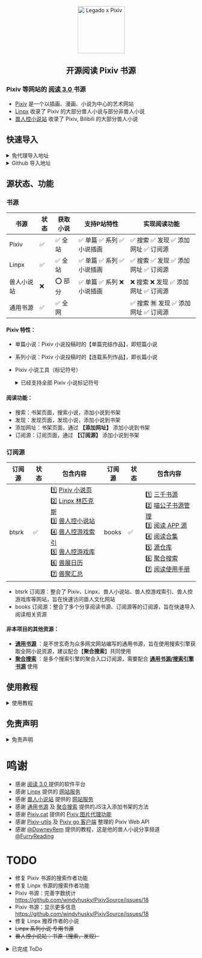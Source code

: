 <div align="center">
<img width="125" height="125" src="https://github.com/windyhusky/PixivSource/raw/main/doc/pic/Legado-Pixiv.png" alt="Legado x Pixiv"/>

## 开源阅读 Pixiv 书源
</div>


### Pixiv 等网站的 [阅读 3.0 ](https://github.com/gedoor/legado) 书源
- [Pixiv](https://www.pixiv.net/) 是一个以插画、漫画、小说为中心的艺术网站
- [Linpx](https://www.furrynovel.ink) 收录了 Pixiv 的大部分兽人小说与部分非兽人小说
- [兽人控小说站](https://www.furrynovel.com) 收录了 Pixiv, Bilibili 的大部分兽人小说


## 快速导入
<details>
<summary> 免代理导入地址 </summary>

| 名称         | 免代理导入网址                                                      |
| -------------| ------------------------------------------------------------------ |
| 所有书源　    | https://cdn.jsdelivr.net/gh/windyhusky/PixivSource@main/allbook.json |
| 所有订阅源　 | https://cdn.jsdelivr.net/gh/windyhusky/PixivSource@main/allrss.json |
| Pixiv 书源 　 | https://cdn.jsdelivr.net/gh/windyhusky/PixivSource@main/pixiv.json |
| Linpx 书源　 | https://cdn.jsdelivr.net/gh/windyhusky/PixivSource@main/linpx.json |
| 通用书源　   | https://cdn.jsdelivr.net/gh/windyhusky/PixivSource@main/normal.json |
| btsrk 订阅源 | https://cdn.jsdelivr.net/gh/windyhusky/PixivSource@main/btsrk.json |
| books 订阅源 | https://cdn.jsdelivr.net/gh/windyhusky/PixivSource@main/books.json |
- 免代理导入可能会有1天左右的更新延迟
</details>


<details>
<summary>  Github 导入地址 </summary>

| 名称          | Github 导入网址                                                        |   
| ------------ | ------------------------------------------------------------------ |
| 所有书源　    |  https://raw.githubusercontent.com/windyhusky/PixivSource/main/allbook.json |
| 所有订阅源　 | https://raw.githubusercontent.com/windyhusky/PixivSource/main/allrss.json |
| Pixiv 书源　 | https://raw.githubusercontent.com/windyhusky/PixivSource/main/pixiv.json | 
| Linpx 书源　 | https://raw.githubusercontent.com/windyhusky/PixivSource/main/linpx.json |       
| 通用书源　   | https://raw.githubusercontent.com/windyhusky/PixivSource/main/normal.json |     
| btsrk 订阅源 | https://raw.githubusercontent.com/windyhusky/PixivSource/main/btsrk.json |   
| books 订阅源 | https://raw.githubusercontent.com/windyhusky/PixivSource/main/books.json |    
- Github 导入无延迟
</details>


## 源状态、功能
### 书源
| 书源      | 状态 | 获取小说 | 支持P站特性 | 实现阅读功能 |
| --------- | --- | ------ | ---------- | ------------ |
| Pixiv     | ✅ | ✅ 全站 | ✅ 单篇 ✅ 系列 ✅ 小说插画 | ✅ 搜索 ✅ 发现 ✅ 添加网址 ✅ 订阅源 |
| Linpx     | ✅ | ✅ 全站 | ✅ 单篇 ✅ 系列 ✅ 小说插画 | ✅ 搜索 ✅ 发现 ✅ 添加网址 ✅ 订阅源 |
| 兽人小说站 | ❌ | ⭕️ 部分 | ✅ 单篇 ✅ 系列 ❌ 小说插画 | ❌ 搜索 ❌ 发现 ✅ 添加网址 ✅ 订阅源 |
| 通用书源   | ✅ | ✅ 全网 |  | ✅ 搜索 🈚️ 发现 ✅ 添加网址 ✅ 订阅源 |


#### Pixiv 特性：
- 单篇小说：Pixiv 小说投稿时的【单篇完结作品】，即短篇小说
- 系列小说：Pixiv 小说投稿时的【连载系列作品】，即长篇小说
- Pixiv 小说工具（标记符号）
  <details>
  <summary> 已经支持全部 Pixiv 小说标记符号 </summary>
  
  - ✅ 完美支持的标记符
    - ✅ `[uploadedimage:自动生成ID]` 通过上传图片添加插画
    - ✅ `[pixivimage:作品ID-序号]` 通过作品ID添加插画
  - ☑️ 受阅读功能限制，无法完美支持的标记符
    - ☑️ `[newpage]` 分页
    - ☑️ `[chapter:章节名称]` 添加本章标题
    - ☑️ `[jump:链接目标的页面编号]` 页面跳转
    - ☑️ `[[jumpuri:标题 > 链接目标的URL]]` 添加超链接
    - ☑️ `[[rb:汉字 > 注音]]` 添加注音
      - 当`注音`位置不是汉字时，使用括号注音：`[[rb:汉字 > 注音]]` => `汉字（注音）`
    - ☑️ `汉字《注音》`（选择`置き換える`后 Pixiv 会进行这样的替换）`汉字《注音》` => `[[rb:汉字 > 注音]]`
      - 当`注音`位置是汉字时，恢复被替换的书名号：`[[rb:汉字 > 注音]]` => `汉字《注音》`
  - 🈚️ 不支持的标记符
</details>


#### 阅读功能：
- 搜索：书架页面，搜索小说，添加小说到书架
- 发现：发现页面，发现小说，添加小说到书架
- 添加网址：书架页面，通过 **【添加网址】** 添加小说到书架
- 订阅源：订阅页面，通过 **【订阅源】** 添加小说到书架


### 订阅源
| 订阅源 | 状态 | 包含内容 | 订阅源 | 状态 | 包含内容 |
| ----- | ---- | -------|----- | ---- | ------- |
| btsrk | ✅ | 1️⃣ [Pixiv 小说页](https://www.pixiv.net/novel) <br /> 2️⃣ [Linpx 林匹克斯](https://www.furrynovel.ink) <br /> 3️⃣ [兽人控小说站](https://www.furrynovel.com) <br /> 4️⃣ [兽人控游戏索引](https://furrygames.top/zh-cn/list.html) <br /> 5️⃣ [兽人控游戏库](https://kemono.games/zh-Hans) <br /> 6️⃣ [兽展日历](https://www.furryeventchina.com) <br /> 7️⃣ [兽聚汇总](https://www.furryfusion.net/) | books | ✅ | 1️⃣ [三千书源](https://shuyuan.yiove.com) <br/> 2️⃣ [喵公子书源管理](http://yuedu.miaogongzi.net/gx.html) <br/> 3️⃣ [阅读 APP 源](https://legado.aoaostar.com) <br/> 4️⃣ [阅读合集](https://flowus.cn/share/923f5a35-6dcf-47d1-b8eb-b9c5ef3ed39b) <br/> 5️⃣ [源仓库](https://www.yckceo.com/yuedu/index/index.html) <br/> 6️⃣ [聚合搜索](https://legado.cn/thread-3723-1-1.html) <br/> 7️⃣ [阅读使用手册](https://www.yuque.com/legado/wiki) |

- btsrk 订阅源：整合了 Pixiv、Linpx、兽人小说站、兽人控游戏索引、兽人控游戏库等网站，旨在快速访问兽人文化网站
- books 订阅源：整合了多个分享阅读书源、订阅源等的订阅源，旨在快速导入阅读相关资源


#### 非本项目的其他资源：
- **[通用书源](https://github.com/bushixuanqi/book-source)** ：是不世玄奇为众多网文网站编写的通用书源，旨在使用搜索引擎获取全网小说资源，建议配合【**聚合搜索**】共同使用
- **[聚合搜索](https://legado.cn/thread-3723-1-1.html)** ：是多个搜索引擎的聚合入口订阅源，需要配合 **[通用书源/搜索引擎书源](http://yuedu.miaogongzi.net/gx.html)** 使用


## 使用教程
<details>
<summary> 使用教程 </summary>

> #### 0. [阅读是什么软件？阅读简介](./doc/ReadMe.md)
> #### 1. [Pixiv 书源的导入与使用](./doc/Pixiv.md)
> #### 2. [Linpx 书源的导入与使用](./doc/Linpx.md)
#### 此处教程由 [@FurryReading](https://t.me/FurryReading) 提供
</details>


## 免责声明
<details>
<summary>  免责声明 </summary>

1. 阅读只是一个做了很多便于阅读的功能的浏览器
2. 书源只是一个如何让阅读浏览器向网站请求并处理数据的方法
3. 作品数据均来自书源内使用的网站
4. 版权投诉请去源网站向站方投诉
</details>

# 鸣谢
- 感谢 [阅读 3.0 ](https://github.com/gedoor/legado) 提供的软件平台
- 感谢 [Linpx](https://github.com/libudu/linpx-web) 提供的 [网站服务](https://www.furrynovel.ink)
- 感谢 [兽人小说站](https://github.com/FurryNovel/Reader) 提供的 [网站服务](https://www.furrynovel.com)
- 感谢 [通用书源](https://github.com/bushixuanqi/book-source) 及 [聚合搜索](https://legado.cn/thread-3723-1-1.html) 提供的JS注入添加书架的方法
- 感谢 [Pixiv.cat](https://github.com/pixiv-cat/pixivcat-backend) 提供的 [Pixiv 图片代理功能](https://pixiv.cat)
- 感谢 [Pixiv-utils](https://github.com/AgMonk/pixiv-utils) 及 [Pixiv go 客户端](https://github.com/NateScarlet/pixiv) 整理的 Pixiv Web API
- 感谢 [@DowneyRem](https://github.com/DowneyRem) 提供的教程，这是他的兽人小说分享频道 [@FurryReading](https://t.me/FurryReading)


# TODO
- 修复 Pixiv 书源的搜索作者功能
- 修复 Linpx 书源的搜索作者功能
- Pixiv 书源：完善字数统计 https://github.com/windyhusky/PixivSource/issues/18
- Pixiv 书源：显示更多信息 https://github.com/windyhusky/PixivSource/issues/18
- 修复 Linpx 推荐作者的小说
- ~~Linpx 系列小说 专用书源~~
- ~~兽人控小说站：书源（搜索，发现）~~

<details>
<summary> 已完成 ToDo </summary>

- ✅ Pixiv 订阅源
- ✅ 兽人控小说站订阅源
- ✅ Pixiv 书源：关注作者最新小说（按照时间排序关注作者的小说) https://github.com/windyhusky/PixivSource/issues/11
- ✅ Linpx 书源：推荐作者的小说
- ✅ Pixiv 书源：通过作品ID添加的插画 [pixivimage:123-1] 
- ✅ Linpx 书源：通过作品ID添加的插画 [pixivimage:123-1] （使用 pixiv.cat ）
- ✅ Pixiv 书源：添加网址加入书架；订阅源添加到书架
- ✅ Pixiv 书源：追更列表 https://github.com/windyhusky/PixivSource/issues/14
- ☑️ Pixiv 书源：每日每周排行榜 https://github.com/windyhusky/PixivSource/issues/13
- ✅ Pixiv 系列小说书源 
</details>


